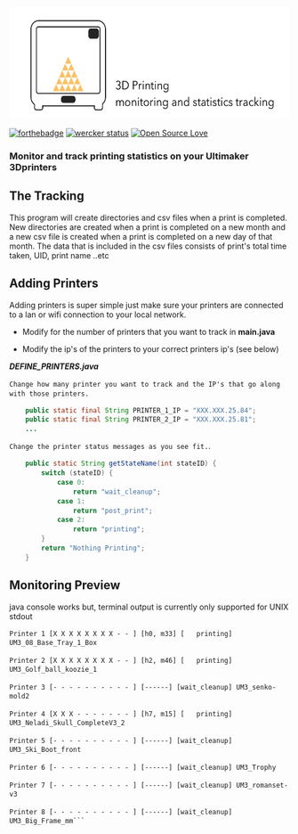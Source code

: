 <img height = "200" src = "https://github.com/JoeManto/UltimakerPrinterMonitor/blob/master/res/3dpringingimage.png"/>

[![forthebadge](https://forthebadge.com/images/badges/made-with-crayons.svg)](http://forthebadge.com)
[![wercker status](https://app.wercker.com/status/9e0bc54c43f48d220aec684fffb2b110/s/master "wercker status")](https://app.wercker.com/project/bykey/9e0bc54c43f48d220aec684fffb2b110)
[![Open Source Love](https://badges.frapsoft.com/os/mit/mit.svg?v=102)](https://github.com/ellerbrock/open-source-badge/)

### Monitor and track printing statistics on your Ultimaker 3Dprinters

## The Tracking
This program will create directories and csv files when a print is completed.
New directories are created when a print is completed on a new month
and a new csv file is created when a print is completed on a new day of that month.
The data that is included in the csv files consists of print's total time taken, UID, print name ..etc 

## Adding Printers
Adding printers is super simple just make sure your printers are connected to a lan or wifi connection to your local network.

- Modify for the number of printers that you want to track in **main.java**

- Modify the ip's of the printers to your correct printers ip's (see below)


***DEFINE_PRINTERS.java*** 

`Change how many printer you want to track and the IP's that go along with those printers.`

```java
    public static final String PRINTER_1_IP = "XXX.XXX.25.84";
    public static final String PRINTER_2_IP = "XXX.XXX.25.81";
    ...
```
`Change the printer status messages as you see fit.`.
```java
    public static String getStateName(int stateID) {
        switch (stateID) {
            case 0:
                return "wait_cleanup";
            case 1:
                return "post_print";
            case 2:
                return "printing";
        }
        return "Nothing Printing";
    }
```

## Monitoring Preview
java console works but,
terminal output is currently only supported for UNIX stdout 

```
Printer 1 [X X X X X X X X - - ] [h0, m33] [   printing] UM3_08_Base_Tray_1_Box

Printer 2 [X X X X X X X X - - ] [h2, m46] [   printing] UM3_Golf_ball_koozie_1

Printer 3 [- - - - - - - - - - ] [------] [wait_cleanup] UM3_senko-mold2

Printer 4 [X X X - - - - - - - ] [h7, m15] [   printing] UM3_Neladi_Skull_CompleteV3_2

Printer 5 [- - - - - - - - - - ] [------] [wait_cleanup] UM3_Ski_Boot_front

Printer 6 [- - - - - - - - - - ] [------] [wait_cleanup] UM3_Trophy

Printer 7 [- - - - - - - - - - ] [------] [wait_cleanup] UM3_romanset-v3

Printer 8 [- - - - - - - - - - ] [------] [wait_cleanup] UM3_Big_Frame_mm```
